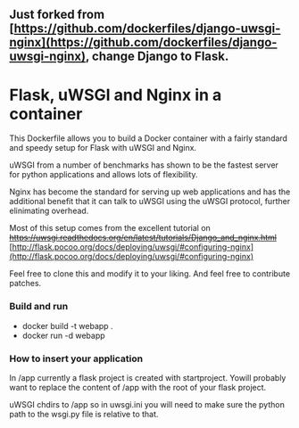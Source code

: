 ## Just forked from [https://github.com/dockerfiles/django-uwsgi-nginx](https://github.com/dockerfiles/django-uwsgi-nginx), change Django to Flask.


# Flask, uWSGI and Nginx in a container

This Dockerfile allows you to build a Docker container with a fairly standard
and speedy setup for Flask with uWSGI and Nginx.

uWSGI from a number of benchmarks has shown to be the fastest server
for python applications and allows lots of flexibility.

Nginx has become the standard for serving up web applications and has the
additional benefit that it can talk to uWSGI using the uWSGI protocol, further
elinimating overhead.

Most of this setup comes from the excellent tutorial on
<del>https://uwsgi.readthedocs.org/en/latest/tutorials/Django_and_nginx.html</del>
[http://flask.pocoo.org/docs/deploying/uwsgi/#configuring-nginx](http://flask.pocoo.org/docs/deploying/uwsgi/#configuring-nginx)

Feel free to clone this and modify it to your liking. And feel free to
contribute patches.

### Build and run
* docker build -t webapp .
* docker run -d webapp

### How to insert your application

In /app currently a flask project is created with startproject. Yowill
probably want to replace the content of /app with the root of your flask
project.

uWSGI chdirs to /app so in uwsgi.ini you will need to make sure the python path
to the wsgi.py file is relative to that.
